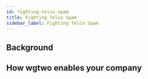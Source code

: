 ```yaml
---
id: fighting-telco-spam
title: Fighting Telco Spam
sidebar_label: Fighting Telco Spam
---
```


## Background

## How wgtwo enables your company
